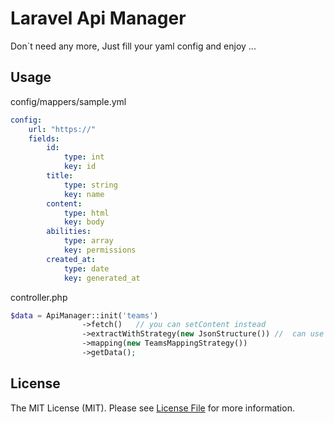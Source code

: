 # Laravel Api Manager

Don`t need any more, Just fill your yaml config and enjoy ...

## Usage


config/mappers/sample.yml
```yaml
config:
    url: "https://"
    fields:
        id:
            type: int
            key: id
        title:
            type: string
            key: name
        content:
            type: html
            key: body
        abilities:
            type: array
            key: permissions
        created_at:
            type: date
            key: generated_at
```

controller.php
```php
$data = ApiManager::init('teams')
                ->fetch()   // you can setContent instead
                ->extractWithStrategy(new JsonStructure()) //  can use extractWithFactory('json') instead
                ->mapping(new TeamsMappingStrategy())
                ->getData();
```

## License

The MIT License (MIT). Please see [License File](LICENSE.md) for more information.

